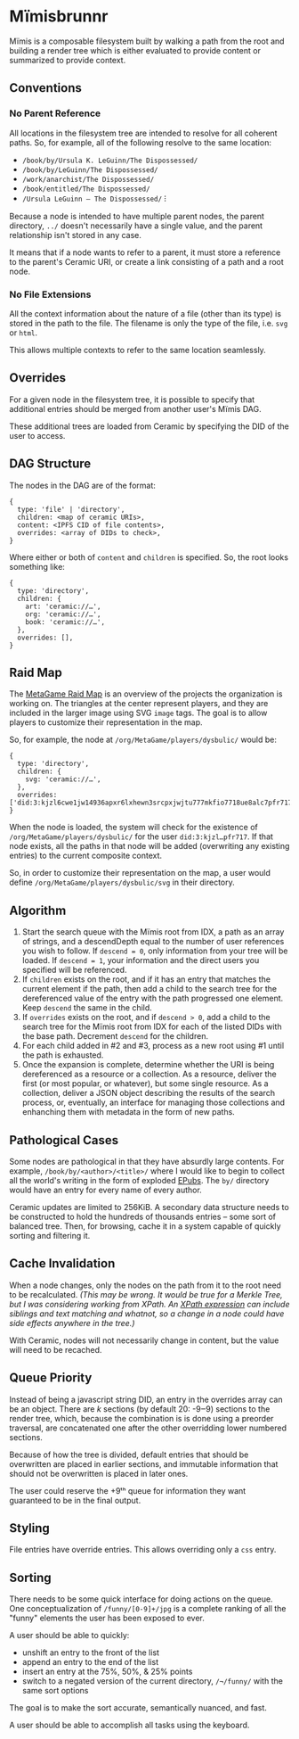 Mïmisbrunnr
===========

Mïmis is a composable filesystem built by walking a path from the root and building a render tree which is either evaluated to provide content or summarized to provide context.

## Conventions

### No Parent Reference

All locations in the filesystem tree are intended to resolve for all coherent paths. So, for example, all of the following resolve to the same location:

* `/book/by/Ursula K. LeGuinn/The Dispossessed/`
* `/book/by/LeGuinn/The Dispossessed/`
* `/work/anarchist/The Dispossessed/`
* `/book/entitled/The Dispossessed/`
* `/Ursula LeGuinn – The Dispossessed/`
⁝

Because a node is intended to have multiple parent nodes, the parent directory, `../` doesn't necessarily have a single value, and the parent relationship isn't stored in any case.

It means that if a node wants to refer to a parent, it must store a reference to the parent's Ceramic URI, or create a link consisting of a path and a root node.

### No File Extensions

All the context information about the nature of a file (other than its type) is stored in the path to the file. The filename is only the type of the file, i.e. `svg` or `html`.

This allows multiple contexts to refer to the same location seamlessly.

## Overrides

For a given node in the filesystem tree, it is possible to specify that additional entries should be merged from another user's Mïmis DAG.

These additional trees are loaded from Ceramic by specifying the DID of the user to access.

## DAG Structure

The nodes in the DAG are of the format:

```
{
  type: 'file' | 'directory',
  children: <map of ceramic URIs>,
  content: <IPFS CID of file contents>,
  overrides: <array of DIDs to check>,
}
```

Where either or both of `content` and `children` is specified. So, the root looks something like:

```
{
  type: 'directory',
  children: {
    art: 'ceramic://…',
    org: 'ceramic://…',
    book: 'ceramic://…',
  },
  overrides: [],
}
```

## Raid Map

The [MetaGame Raid Map](https://metafam.github.io/raid-map/) is an overview of the projects the organization is working on. The triangles at the center represent players, and they are included in the larger image using SVG `image` tags. The goal is to allow players to customize their representation in the map.

So, for example, the node at `/org/MetaGame/players/dysbulic/` would be:

```
{
  type: 'directory',
  children: {
    svg: 'ceramic://…',
  },
  overrides: ['did:3:kjzl6cwe1jw14936apxr6lxhewn3srcpxjwjtu777mkfio7718ue8alc7pfr717'],
}
```

When the node is loaded, the system will check for the existence of `/org/MetaGame/players/dysbulic/` for the user `did:3:kjzl…pfr717`. If that node exists, all the paths in that node will be added (overwriting any existing entries) to the current composite context.

So, in order to customize their representation on the map, a user would define `/org/MetaGame/players/dysbulic/svg` in their directory.

## Algorithm

1. Start the search queue with the Mïmis root from IDX, a path as an array of strings, and a descendDepth equal to the number of user references you wish to follow. If `descend = 0`, only information from your tree will be loaded. If `descend = 1`, your information and the direct users you specified will be referenced.
2. If `children` exists on the root, and if it has an entry that matches the current element if the path, then add a child to the search tree for the dereferenced value of the entry with the path progressed one element. Keep `descend` the same in the child.
3. If `overrides` exists on the root, and if `descend > 0`, add a child to the search tree for the Mïmis root from IDX for each of the listed DIDs with the base path. Decrement `descend` for the children.
4. For each child added in #2 and #3, process as a new root using #1 until the path is exhausted.
5. Once the expansion is complete, determine whether the URI is being dereferenced as a resource or a collection. As a resource, deliver the first (or most popular, or whatever), but some single resource. As a collection, deliver a JSON object describing the results of the search process, or, eventually, an interface for managing those collections and enhanching them with metadata in the form of new paths.

## Pathological Cases

Some nodes are pathological in that they have absurdly large contents. For example, `/book/by/<author>/<title>/` where I would like to begin to collect all the world's writing in the form of exploded [EPubs](//www.w3.org/TR/epub-33/). The `by/` directory would have an entry for every name of every author.

Ceramic updates are limited to 256KiB. A secondary data structure needs to be constructed to hold the hundreds of thousands entries – some sort of balanced tree. Then, for browsing, cache it in a system capable of quickly sorting and filtering it.

## Cache Invalidation

When a node changes, only the nodes on the path from it to the root need to be recalculated. *(This may be wrong. It would be true for a Merkle Tree, but I was considering working from XPath. An [XPath expression](//github.com/FontoXML/fontoxpath) can include siblings and text matching and whatnot, so a change in a node could have side effects anywhere in the tree.)*

With Ceramic, nodes will not necessarily change in content, but the value will need to be recached.

## Queue Priority

Instead of being a javascript string DID, an entry in the overrides array can be an object. There are *k* sections (by default 20: -9‒9) sections to the render tree, which, because the combination is is done using a preorder traversal, are concatenated one after the other overridding lower numbered sections.

Because of how the tree is divided, default entries that should be overwritten are placed in earlier sections, and immutable information that should not be overwritten is placed in later ones.

The user could reserve the +9ᵗʰ queue for information they want guaranteed to be in the final output.

## Styling

File entries have override entries. This allows overriding only a `css` entry.

## Sorting

There needs to be some quick interface for doing actions on the queue. One conceptualization of `/funny/[0-9]+/jpg` is a complete ranking of all the "funny" elements the user has been exposed to ever.

A user should be able to quickly:
* unshift an entry to the front of the list
* append an entry to the end of the list
* insert an entry at the 75%, 50%, & 25% points
* switch to a negated version of the current directory, `/¬/funny/` with the same sort options

The goal is to make the sort accurate, semantically nuanced, and fast.

A user should be able to accomplish all tasks using the keyboard.
